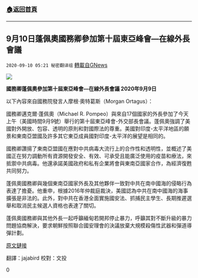 ###  [:house:返回首頁](https://github.com/ourhimalayas/txt)
---

## 9月10日蓬佩奧國務卿參加第十屆東亞峰會&#8212;在線外長會議
`2020-09-10 05:21 秘密翻译组` [轉載自GNews](https://gnews.org/zh-hant/345162/)

![](https://s3.amazonaws.com/gnews-media-offload/wp-content/uploads/2020/09/10051020/Picture1-5.png)

**國務卿蓬佩奧參加第十屆東亞峰會—在線外長會議
 2020年9月9日**

以下內容來自國務院發言人摩根·奧特葛斯（Morgan Ortagus）：

國務卿邁克爾·蓬佩奧（Michael R. Pompeo）與來自17個國家的外長參加了今天上午（美國時間9月9號）舉行的第十屆東亞峰會-外交部長會議。蓬佩奧強調了美國對外開放、包容、透明的原則和對國際法的尊重。美國對印度-太平洋地區的願景和東南亞盟國及許多其它東亞成員國對印度-太平洋的展望是相同的。

國務卿讚揚了東南亞盟國在應對中共病毒大流行上的合作性和透明性，並概述了美國正在努力調動所有資源開發安全、有效、可承受且能廣泛使用的疫苗和療法，來抵禦中共病毒。他還承諾美國政府和私有企業將會與東南亞國家合作，為經濟復甦共同努力。

蓬佩奧國務卿與幾個東南亞國家外長及其他夥伴一致對中共在南中國海的侵略行為表達了擔憂。他重申，根據2016年仲裁庭裁決，美國認為中共在南中國海的海事擴張是非法的。此外，對中共在香港全面實施國安法、抓捕民主學生、長期推遲選舉和取消民主候選人資格也表達了關切。

蓬佩奧國務卿與其他外長一起呼籲緬甸若開邦停止暴力，呼籲其對不斷升級的暴力問題協商解決，要求朝鮮按照聯合國安理會的決議放棄大規模殺傷性武器和彈道導彈計劃。

[原文鏈接](https://www.state.gov/secretary-pompeos-participation-in-the-10th-east-asia-summit-virtual-foreign-ministers-meeting/)

翻譯：jajabird 
校對：文投

0

